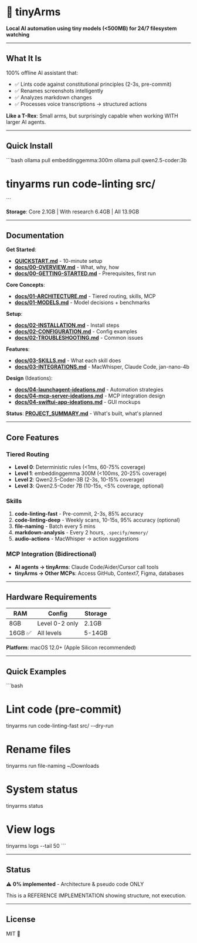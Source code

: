 # 🦖 tinyArms

**Local AI automation using tiny models (<500MB) for 24/7 filesystem watching**

---

## What It Is

100% offline AI assistant that:
- ✅ Lints code against constitutional principles (2-3s, pre-commit)
- ✅ Renames screenshots intelligently
- ✅ Analyzes markdown changes
- ✅ Processes voice transcriptions → structured actions

**Like a T-Rex**: Small arms, but surprisingly capable when working WITH larger AI agents.

---

## Quick Install

\`\`\`bash
ollama pull embeddinggemma:300m
ollama pull qwen2.5-coder:3b
# tinyarms run code-linting src/
\`\`\`

**Storage**: Core 2.1GB | With research 6.4GB | All 13.9GB

---

## Documentation

**Get Started**:
- **[QUICKSTART.md](QUICKSTART.md)** - 10-minute setup
- **[docs/00-OVERVIEW.md](docs/00-OVERVIEW.md)** - What, why, how
- **[docs/00-GETTING-STARTED.md](docs/00-GETTING-STARTED.md)** - Prerequisites, first run

**Core Concepts**:
- **[docs/01-ARCHITECTURE.md](docs/01-ARCHITECTURE.md)** - Tiered routing, skills, MCP
- **[docs/01-MODELS.md](docs/01-MODELS.md)** - Model decisions + benchmarks

**Setup**:
- **[docs/02-INSTALLATION.md](docs/02-INSTALLATION.md)** - Install steps
- **[docs/02-CONFIGURATION.md](docs/02-CONFIGURATION.md)** - Config examples
- **[docs/02-TROUBLESHOOTING.md](docs/02-TROUBLESHOOTING.md)** - Common issues

**Features**:
- **[docs/03-SKILLS.md](docs/03-SKILLS.md)** - What each skill does
- **[docs/03-INTEGRATIONS.md](docs/03-INTEGRATIONS.md)** - MacWhisper, Claude Code, jan-nano-4b

**Design** (Ideations):
- **[docs/04-launchagent-ideations.md](docs/04-launchagent-ideations.md)** - Automation strategies
- **[docs/04-mcp-server-ideations.md](docs/04-mcp-server-ideations.md)** - MCP integration design
- **[docs/04-swiftui-app-ideations.md](docs/04-swiftui-app-ideations.md)** - GUI mockups

**Status**: **[PROJECT_SUMMARY.md](PROJECT_SUMMARY.md)** - What's built, what's planned

---

## Core Features

### Tiered Routing
- **Level 0**: Deterministic rules (<1ms, 60-75% coverage)
- **Level 1**: embeddinggemma 300M (<100ms, 20-25% coverage)
- **Level 2**: Qwen2.5-Coder-3B (2-3s, 10-15% coverage)
- **Level 3**: Qwen2.5-Coder 7B (10-15s, <5% coverage, optional)

### Skills
1. **code-linting-fast** - Pre-commit, 2-3s, 85% accuracy
2. **code-linting-deep** - Weekly scans, 10-15s, 95% accuracy (optional)
3. **file-naming** - Batch every 5 mins
4. **markdown-analysis** - Every 2 hours, `.specify/memory/`
5. **audio-actions** - MacWhisper → action suggestions

### MCP Integration (Bidirectional)
- **AI agents → tinyArms**: Claude Code/Aider/Cursor call tools
- **tinyArms → Other MCPs**: Access GitHub, Context7, Figma, databases

---

## Hardware Requirements

| RAM | Config | Storage |
|-----|--------|---------|
| 8GB | Level 0-2 only | 2.1GB |
| 16GB ✅ | All levels | 5-14GB |

**Platform**: macOS 12.0+ (Apple Silicon recommended)

---

## Quick Examples

\`\`\`bash
# Lint code (pre-commit)
tinyarms run code-linting-fast src/ --dry-run

# Rename files
tinyarms run file-naming ~/Downloads

# System status
tinyarms status

# View logs
tinyarms logs --tail 50
\`\`\`

---

## Status

⚠️ **0% implemented** - Architecture & pseudo code ONLY

This is a REFERENCE IMPLEMENTATION showing structure, not execution.

---

## License

MIT 🦖
